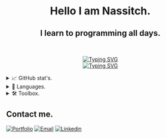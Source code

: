 <h1 align="center">Hello I am Nassitch.</h1>
<h2 align="center">I learn to programming all days.</h2>
<br>

<!--
**Nassitch/Nassitch** is a ✨ _special_ ✨ repository because its `README.md` (this file) appears on your GitHub profile.

Here are some ideas to get you started:

- 🔭 I’m currently working on ...
- 🌱 I’m currently learning ...
- 👯 I’m looking to collaborate on ...
- 🤔 I’m looking for help with ...
- 💬 Ask me about ...
- 📫 How to reach me: ...
- 😄 Pronouns: ...
- ⚡ Fun fact: ...
-->

<p style="margin: 15px;" align="center">
<a href="https://git.io/typing-svg"><img src="https://readme-typing-svg.herokuapp.com?font=JetBrains+Mono&pause=1000&color=947BD0&center=true&width=435&lines=Full+stack+developer." alt="Typing SVG" /></a>
<br/>
<a href="https://git.io/typing-svg"><img src="https://readme-typing-svg.herokuapp.com?font=JetBrains+Mono&pause=1000&color=947BD0&center=true&width=435&lines=[+Java,+JavaScript+]" alt="Typing SVG" /></a>
</p>


<details>
<summary>📈 GitHub stat's.</summary>
<br>

![Anurag's GitHub stats](https://github-readme-stats.vercel.app/api?username=Nassitch&show_icons=true&bg_color=transparent&text_color=947bd0&title_color=947bd0&border_color=947bd0&icon_color=947bd0)
</details>

<details>
<summary>📝 Languages.</summary>
<br>

![Top Langs](https://github-readme-stats.vercel.app/api/top-langs/?username=Nassitch&layout=compact&title_color=947bd0&border_color=947bd0)


</details>

<details>
<summary>🛠️ Toolbox.</summary>
<br>

- Markup language :

![HTML5 Badge](https://img.shields.io/badge/HTML5-E34F26?logo=html5&logoColor=fff&style=for-the-badge&style=float)
![CSS3 Badge](https://img.shields.io/badge/CSS3-1572B6?logo=css3&logoColor=fff&style=for-the-badge&style=float)
![Sass Badge](https://img.shields.io/badge/Sass-C69?logo=sass&logoColor=fff&style=for-the-badge&style=float)
![Markdown](https://img.shields.io/badge/markdown-%23000000.svg?style=for-the-badge&logo=markdown&logoColor=white&style=float)

- Language :

![Java](https://img.shields.io/badge/java-%23ED8B00.svg?style=for-the-badge&logo=openjdk&logoColor=white&style=float)
![JavaScript Badge](https://img.shields.io/badge/JavaScript-F7DF1E?logo=javascript&logoColor=000&style=for-the-badge&style=float)
![TypeScript Badge](https://img.shields.io/badge/TypeScript-3178C6?logo=typescript&logoColor=fff&style=for-the-badge&style=float)
![MicrosoftSQLServer](https://img.shields.io/badge/Microsoft%20SQL%20Server-CC2927?style=for-the-badge&logo=microsoft%20sql%20server&logoColor=white&style=float)
![Shell Script](https://img.shields.io/badge/shell_script-%23121011.svg?style=for-the-badge&logo=gnu-bash&logoColor=white&style=float)
![PowerShell](https://img.shields.io/badge/PowerShell-%235391FE.svg?style=for-the-badge&logo=powershell&logoColor=white&style=float) 
![AssemblyScript](https://img.shields.io/badge/assembly%20script-%23000000.svg?style=for-the-badge&logo=assemblyscript&logoColor=white&style=float)

- Framework :

![Spring](https://img.shields.io/badge/spring-%236DB33F.svg?style=for-the-badge&logo=spring&logoColor=white&style=float)
![NodeJS](https://img.shields.io/badge/node.js-6DA55F?style=for-the-badge&logo=node.js&logoColor=white&style=float)
![Express.js](https://img.shields.io/badge/express.js-%23404d59.svg?style=for-the-badge&logo=express&logoColor=%2361DAFB&style=float)
![React](https://img.shields.io/badge/react-%2320232a.svg?style=for-the-badge&logo=react&logoColor=%2361DAFB&style=float)
![Angular](https://img.shields.io/badge/angular-%23DD0031.svg?style=for-the-badge&logo=angular&logoColor=white&style=float)

- ORM :

![Hibernate](https://img.shields.io/badge/Hibernate-59666C?style=for-the-badge&logo=Hibernate&logoColor=white&style=float)

- Database management :

![MySQL](https://img.shields.io/badge/mysql-4479A1.svg?style=for-the-badge&logo=mysql&logoColor=white&style=float)
![MariaDB](https://img.shields.io/badge/MariaDB-003545?style=for-the-badge&logo=mariadb&logoColor=white&style=float)

- Server :

![Apache](https://img.shields.io/badge/apache-%23D42029.svg?style=for-the-badge&logo=apache&logoColor=white&style=float)
![.ENV Badge](https://img.shields.io/badge/.ENV-ECD53F?logo=dotenv&logoColor=000&style=for-the-badge&style=float)

- Dependency :

![NPM](https://img.shields.io/badge/NPM-%23CB3837.svg?style=for-the-badge&logo=npm&logoColor=white&style=float)
![ESLint](https://img.shields.io/badge/ESLint-4B3263?style=for-the-badge&logo=eslint&logoColor=white&style=float)
![JWT](https://img.shields.io/badge/JWT-black?style=for-the-badge&logo=JSON%20web%20tokens&style=float)

- Module bundler :

![Webpack](https://img.shields.io/badge/webpack-%238DD6F9.svg?style=for-the-badge&logo=webpack&logoColor=black&style=float)
![Apache Maven](https://img.shields.io/badge/Apache%20Maven-C71A36?style=for-the-badge&logo=Apache%20Maven&logoColor=white&style=float)

- Terminal :

![Windows Terminal](https://img.shields.io/badge/Windows%20Terminal-%234D4D4D.svg?style=for-the-badge&logo=windows-terminal&logoColor=white&style=float)

- Tool :

![Git](https://img.shields.io/badge/git-%23F05033.svg?style=for-the-badge&logo=git&logoColor=white&style=float)
![GitHub](https://img.shields.io/badge/github-%23121011.svg?style=for-the-badge&logo=github&logoColor=white&style=float)
![Postman](https://img.shields.io/badge/Postman-FF6C37?style=for-the-badge&logo=postman&logoColor=white&style=float)
![Trello](https://img.shields.io/badge/Trello-%23026AA7.svg?style=for-the-badge&logo=Trello&logoColor=white&style=float)
![Notion](https://img.shields.io/badge/Notion-%23000000.svg?style=for-the-badge&logo=notion&logoColor=white&style=float)
![Figma](https://img.shields.io/badge/figma-%23F24E1E.svg?style=for-the-badge&logo=figma&logoColor=white&style=float)

- Browser :

![Firefox](https://img.shields.io/badge/Firefox-FF7139?style=for-the-badge&logo=Firefox-Browser&logoColor=white&style=float)
![Tor](https://img.shields.io/badge/Tor-7D4698?style=for-the-badge&logo=Tor-Browser&logoColor=white&style=float)

- OS :

![Windows](https://img.shields.io/badge/Windows-0078D6?style=for-the-badge&logo=windows&logoColor=white&style=float)
![Ubuntu](https://img.shields.io/badge/Ubuntu-E95420?style=for-the-badge&logo=ubuntu&logoColor=white&style=float)

- IDE :

![Visual Studio Code](https://img.shields.io/badge/Visual%20Studio%20Code-0078d7.svg?style=for-the-badge&logo=visual-studio-code&logoColor=white&style=float)
![IntelliJ IDEA](https://img.shields.io/badge/IntelliJIDEA-000000.svg?style=for-the-badge&logo=intellij-idea&logoColor=white&style=float)
![Android Studio](https://img.shields.io/badge/android%20studio-346ac1?style=for-the-badge&logo=android%20studio&logoColor=white&style=float)
![Vim](https://img.shields.io/badge/VIM-%2311AB00.svg?style=for-the-badge&logo=vim&logoColor=white&style=float)
![CodePen](https://img.shields.io/badge/CodePen-white?style=for-the-badge&logo=codepen&logoColor=black&style=float)
![CodeSandbox](https://img.shields.io/badge/Codesandbox-040404?style=for-the-badge&logo=codesandbox&logoColor=DBDBDB&style=float)


</details>

## Contact me.
[![Portfolio](https://img.shields.io/badge/Portfolio-%23000000.svg?style=for-the-badge&logo=firefox&logoColor=#FF7139&style=float)](https://www.nassime-harmach.com/)
[![Email](https://img.shields.io/badge/Email-EA4335?logo=Gmail&logoColor=white&style=float)](mailto:contact@nassime-harmach.com)
[![Linkedin](https://img.shields.io/badge/LinkedIn-0077B5?logo=linkedin&logoColor=white&style=float)](https://www.linkedin.com/in/nassime-harmach/)